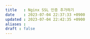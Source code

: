 ```yaml
---
title   : Nginx SSL 인증 추가하기  
date    : 2023-07-04 22:37:33 +0900
updated : 2023-07-04 22:42:35 +0900
aliases : 
draft : false
---
```

